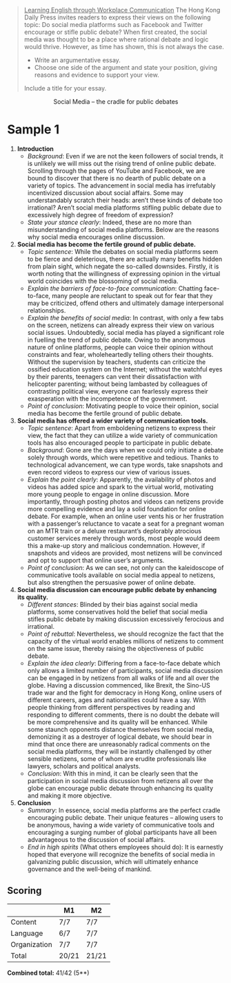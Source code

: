 > <u>Learning English through Workplace Communication</u>
> The Hong Kong Daily Press invites readers to express their views on the following topic: Do social media platforms such as Facebook and Twitter encourage or stifle public debate? When first created, the social media was thought to be a place where rational debate and logic would thrive. However, as time has shown, this is not always the case.
> - Write an argumentative essay.
> - Choose one side of the argument and state your position, giving reasons and evidence to support your view.
> 
> Include a title for your essay.

<p style="text-align: center;">Social Media – the cradle for public debates</p>

# Sample 1
1. **Introduction**
    - *Background*:
      Even if we are not the keen followers of social trends, it is unlikely we will miss out the rising trend of online public debate. Scrolling through the pages of YouTube and Facebook, we are bound to discover that there is no dearth of public debate on a variety of topics. The advancement in social media has irrefutably incentivized discussion about social affairs. Some may understandably scratch their heads: aren’t these kinds of debate too irrational? Aren’t social media platforms stifling public debate due to excessively high degree of freedom of expression?
    - *State your stance clearly*:
      Indeed, these are no more than misunderstanding of social media platforms. Below are the reasons why social media encourages online discussion.
2. **Social media has become the fertile ground of public debate.**
    - *Topic sentence*:
      While the debates on social media platforms seem to be fierce and deleterious, there are actually many benefits hidden from plain sight, which negate the so-called downsides. Firstly, it is worth noting that the willingness of expressing opinion in the virtual world coincides with the blossoming of social media.
    - *Explain the barriers of face-to-face communication*:
      Chatting face-to-face, many people are reluctant to speak out for fear that they may be criticized, offend others and ultimately damage interpersonal relationships.
    - *Explain the benefits of social media*:
      In contrast, with only a few tabs on the screen, netizens can already express their view on various social issues. Undoubtedly, social media has played a significant role in fuelling the trend of public debate. Owing to the anonymous nature of online platforms, people can voice their opinion without constraints and fear, wholeheartedly telling others their thoughts. Without the supervision by teachers, students can criticize the ossified education system on the Internet; without the watchful eyes by their parents, teenagers can vent their dissatisfaction with helicopter parenting; without being lambasted by colleagues of contrasting political view, everyone can fearlessly express their exasperation with the incompetence of the government.
    - *Point of conclusion*:
      Motivating people to voice their opinion, social media has become the fertile ground of public debate.
3. **Social media has offered a wider variety of communication tools.**
    - *Topic sentence*:
      Apart from emboldening netizens to express their view, the fact that they can utilize a wide variety of communication tools has also encouraged people to participate in public debate.
    - *Background*:
      Gone are the days when we could only initiate a debate solely through words, which were repetitive and tedious. Thanks to technological advancement, we can type words, take snapshots and even record videos to express our view of various issues.
    - *Explain the point clearly*:
      Apparently, the availability of photos and videos has added spice and spark to the virtual world, motivating more young people to engage in online discussion. More importantly, through posting photos and videos can netizens provide more compelling evidence and lay a solid foundation for online debate. For example, when an online user vents his or her frustration with a passenger’s reluctance to vacate a seat for a pregnant woman on an MTR train or a deluxe restaurant’s deplorably atrocious customer services merely through words, most people would deem this a make-up story and malicious condemnation. However, if snapshots and videos are provided, most netizens will be convinced and opt to support that online user’s arguments.
    - *Point of conclusion*:
      As we can see, not only can the kaleidoscope of communicative tools available on social media appeal to netizens, but also strengthen the persuasive power of online debate.
4. **Social media discussion can encourage public debate by enhancing its quality.**
    - *Different stances*:
      Blinded by their bias against social media platforms, some conservatives hold the belief that social media stifles public debate by making discussion excessively ferocious and irrational.
    - *Point of rebuttal*:
      Nevertheless, we should recognize the fact that the capacity of the virtual world enables millions of netizens to comment on the same issue, thereby raising the objectiveness of public debate.
    - *Explain the idea clearly*:
      Differing from a face-to-face debate which only allows a limited number of participants, social media discussion can be engaged in by netizens from all walks of life and all over the globe. Having a discussion commenced, like Brexit, the Sino-US trade war and the fight for democracy in Hong Kong, online users of different careers, ages and nationalities could have a say. With people thinking from different perspectives by reading and responding to different comments, there is no doubt the debate will be more comprehensive and its quality will be enhanced. While some staunch opponents distance themselves from social media, demonizing it as a destroyer of logical debate, we should bear in mind that once there are unreasonably radical comments on the social media platforms, they will be instantly challenged by other sensible netizens, some of whom are erudite professionals like lawyers, scholars and political analysts.
    - *Conclusion*:
      With this in mind, it can be clearly seen that the participation in social media discussion from netizens all over the globe can encourage public debate through enhancing its quality and making it more objective.
5. **Conclusion**
    - *Summary*:
      In essence, social media platforms are the perfect cradle encouraging public debate. Their unique features – allowing users to be anonymous, having a wide variety of communicative tools and encouraging a surging number of global participants have all been advantageous to the discussion of social affairs.
    - *End in high spirits* (What others employees should do):
      It is earnestly hoped that everyone will recognize the benefits of social media in galvanizing public discussion, which will ultimately enhance governance and the well-being of mankind.

## Scoring
|              | M1    | M2    |
| ------------ | ----- | ----- |
| Content      | 7/7   | 7/7   |
| Language     | 6/7   | 7/7   |
| Organization | 7/7   | 7/7   |
| Total        | 20/21 | 21/21 |

**Combined total:** 41/42 (5**)